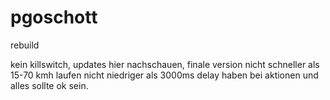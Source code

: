 # pgoschott
rebuild

kein killswitch, 
updates hier nachschauen, 
finale version 
nicht schneller als 15-70 kmh laufen 
nicht niedriger als 3000ms delay haben bei aktionen und alles sollte ok sein.
